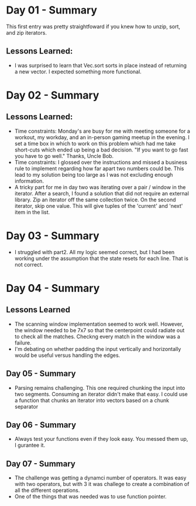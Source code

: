 # Day 01 - Summary

This first entry was pretty straightfoward if you knew how to unzip, sort, and zip iterators.

## Lessons Learned:

- I was surprised to learn that Vec.sort sorts in place instead of returning a new vector. I expected something more functional.

# Day 02 - Summary

## Lessons Learned:

- Time constraints: Monday's are busy for me with meeting someone for a workout, my workday, and an in-person gaming meetup in the evening. I set a time
  box in which to work on this problem which had me take short-cuts which ended up being a bad decision. "If you want to go fast you have to go well." Thanks, Uncle Bob.
- Time constraints: I glossed over the instructions and missed a business rule to implement regarding how far apart two numbers could be. This lead to my solution being too large as I was not excluding enough information.
- A tricky part for me in day two was iterating over a pair / window in the iterator. After a search, I found a solution that did not require an external library. Zip an iterator off the same collection twice. On the second iterator, skip one value. This will give tuples of the 'current' and 'next' item in the list.

# Day 03 - Summary

- I struggled with part2. All my logic seemed correct, but I had been working under the assumption that the state resets for each line. That is not correct.

# Day 04 - Summary

## Lessons Learned

- The scanning window implementation seemed to work well. However, the window needed to be 7x7 so that the centerpoint could radiate out to check all the matches. Checkng every match in the window was a failure.
- I'm debating on whether padding the input vertically and horizontally would be useful versus handling the edges.

## Day 05 - Summary

- Parsing remains challenging. This one required chunking the input into two segments. Consuming an iterator didn't make that easy. I could use a function that chunks an iterator into vectors based on a chunk separator

## Day 06 - Summary

- Always test your functions even if they look easy. You messed them up, I gurantee it.

## Day 07 - Summary

- The challenge was getting a dynamci number of operators. It was easy with two operators, but with 3 it was challege to create a combination of all the different operations.
- One of the things that was needed was to use function pointer.
